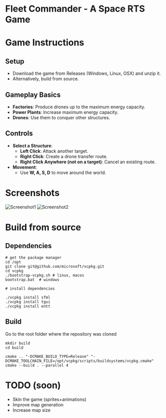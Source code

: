 # Fleet Commander - A Space RTS Game

# Game Instructions

## Setup
- Download the game from Releases (Windows, Linux, OSX) and unzip it.
- Alternatively, build from source.

## Gameplay Basics
- **Factories**: Produce drones up to the maximum energy capacity.
- **Power Plants**: Increase maximum energy capacity.
- **Drones**: Use them to conquer other structures.

## Controls
- **Select a Structure**:
  - **Left Click**: Attack another target.
  - **Right Click**: Create a drone transfer route.
  - **Right Click Anywhere (not on a target)**: Cancel an existing route.
- **Movement**:
  - Use **W, A, S, D** to move around the world.



# Screenshots


![Screenshot1](docs/images/screenshot_010.png)
![Screenshot2](docs/images/screenshot_011.png)

# Build from source

## Dependencies

```
# get the package manager
cd /opt
git clone git@github.com/microsoft/vcpkg.git
cd vcpkg
./bootstrap-vcpkg.sh # linux, macos
bootstrap.bat  # windows

# install dependencies

./vcpkg install sfml
./vcpkg install tgui
./vcpkg install entt

```

## Build

Go to the root folder where the repository was cloned

```
mkdir build
cd build

cmake .. "-DCMAKE_BUILD_TYPE=Release" "-DCMAKE_TOOLCHAIN_FILE=/opt/vcpkg/scripts/buildsystems/vcpkg.cmake"
cmake --build . --parallel 4
```

# TODO (soon)

- Skin the game (sprites+animations)
- Improve map generation
- Increase map size
